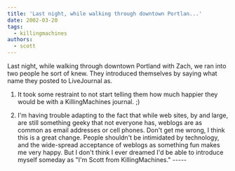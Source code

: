 ```yaml
---
title: 'Last night, while walking through downtown Portlan...'
date: 2002-03-20
tags:
  - killingmachines
authors:
  - scott
---
```


Last night, while walking through downtown Portland with Zach, we ran into two people he sort of knew. They introduced themselves by saying what name they posted to LiveJournal as.

1. It took some restraint to not start telling them how much happier they would be with a KillingMachines journal. ;)

2. I'm having trouble adapting to the fact that while web sites, by and large, are still something geeky that not everyone has, weblogs are as common as email addresses or cell phones. Don't get me wrong, I think this is a great change. People shouldn't be intimidated by technology, and the wide-spread acceptance of weblogs as something fun makes me very happy. But I don't think I ever dreamed I'd be able to introduce myself someday as "I'm Scott from KillingMachines." -----

